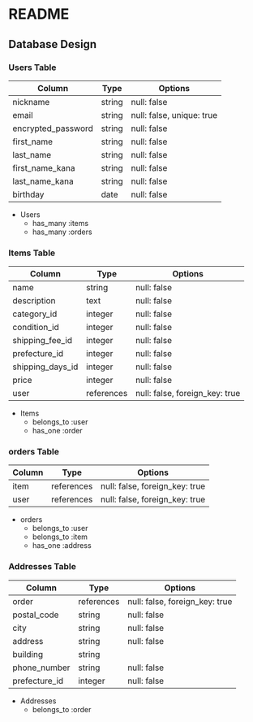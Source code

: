 # README

## Database Design

### Users Table
| Column             | Type      | Options                       |
|--------------------|-----------|-------------------------------|
| nickname           | string    | null: false                   |
| email              | string    | null: false, unique: true     |
| encrypted_password | string    | null: false                   |
| first_name         | string    | null: false                   |
| last_name          | string    | null: false                   |
| first_name_kana    | string    | null: false                   |
| last_name_kana     | string    | null: false                   |
| birthday           | date      | null: false                   |

- Users
  - has_many :items
  - has_many :orders

### Items Table
| Column          | Type        | Options                       |
|-----------------|-------------|-------------------------------|
| name            | string      | null: false                   |
| description     | text        | null: false                   |
| category_id     | integer     | null: false                   |
| condition_id    | integer     | null: false                   |
| shipping_fee_id | integer     | null: false                   |
| prefecture_id   | integer     | null: false                   |
| shipping_days_id| integer     | null: false                   |
| price           | integer     | null: false                   |
| user            | references  | null: false, foreign_key: true|

- Items
  - belongs_to :user
  - has_one :order

### orders Table
| Column  | Type       | Options                       |
|---------|------------|-------------------------------|
| item    | references | null: false, foreign_key: true|
| user    | references | null: false, foreign_key: true|

- orders
  - belongs_to :user
  - belongs_to :item
  - has_one :address

### Addresses Table
| Column           | Type       | Options                       |
|------------------|------------|-------------------------------|
| order            | references | null: false, foreign_key: true|
| postal_code      | string     | null: false                   |
| city             | string     | null: false                   |
| address          | string     | null: false                   |
| building         | string     |                               |
| phone_number     | string     | null: false                   |
| prefecture_id    | integer    | null: false                   |

- Addresses
  - belongs_to :order
